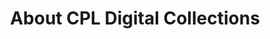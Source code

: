 ---
layout: about
sidebartype: fixed
title: About CPL Digital Collections
textrich: Chicago Public Library’s digital program strengthens communities and sparks passion about the city by expanding access to our unique resources and special collections. We support community-based and scholarly research, document Chicago’s life and neighborhoods and provide primary sources to tell our stories. Our digital collections showcase thousands of archival images, documents and artifacts.
extracontent: >-
    <p>CPL presents these images and documents as part of the record of the past. It does not endorse the views expressed in these items, some of which may contain offensive materials.</p>
    </div>
    <div class="textblock">
    <h2>Contact Us</h2>
    <p class="about-contact-p about-contact-p-first">Questions or comments about the materials on this site, archival reproductions or Chicago history research? Email Special Collections at <a href="mailto:specoll@chipublib.org">specoll@chipublib.org</a></p>
    <p class="about-contact-p about-contact-p-last">Questions or comments about this website? Email <a href="mailto:webmaster@chipublib.org">webmaster@chipublib.org</a></p>
    <h2>Order a Photo Reproduction</h2>
    <dl>
    <dt><a href="https://www.chipublib.org/order-a-photo-reproduction/">Photo Reproduction Order Form</a></dt>
    <dd class="about-contact about-contact-p-last">We offer photo reproductions from our <a href="https://www.chipublib.org/archives-collections/">archival collections </a> and <a href="https://cdm16818.contentdm.oclc.org/digital">digital collections.</a></dd>
    </dl>
    <h2>Copyright</h2>
    <p class="about-contact-p about-contact-p-first">Usage, transmission, downloading or reproduction of protected items beyond that allowed by Fair Use Copyright Law requires the written permission of the copyright owners. When possible, CPL provides information about copyright owners and restrictions concerning its collections.</p>
    <p class="about-contact-p">Determining the existence of copyright or any other legal restrictions, as well as obtaining permission from the copyright holder, is solely the responsibility of the patron.</p>
    <p class="about-contact-p"><b>Notice: Warning Concerning Copyright Restrictions</b></p>
    <p class="about-contact-p">The copyright law of the United States (Title 17, United States Code) governs the making of photocopies or other reproductions of copyrighted material.</p>
    <p class="about-contact-p">Under certain conditions specified in the law, libraries and archives are authorized to furnish a photocopy or other reproduction. One of these specific conditions is that the photocopy or reproduction is not to be “used for any purpose other than private study, scholarship or research.” If a user makes a request for, or later uses, a photocopy or reproduction for purposes in excess of “fair use,” that user may be liable for copyright infringement.</p>
    <p class="about-contact-p about-contact-p-last">This institution reserves the right to refuse a copying order if, in its judgment, fulfillment of the order would involve violation of copyright law.</p>
---